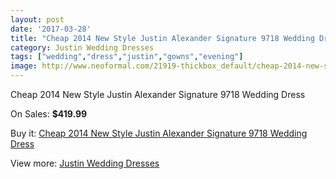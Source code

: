 ```yaml
---
layout: post
date: '2017-03-28'
title: "Cheap 2014 New Style Justin Alexander Signature 9718 Wedding Dress"
category: Justin Wedding Dresses
tags: ["wedding","dress","justin","gowns","evening"]
image: http://www.neoformal.com/21919-thickbox_default/cheap-2014-new-style-justin-alexander-signature-9718-wedding-dress.jpg
---
```

Cheap 2014 New Style Justin Alexander Signature 9718 Wedding Dress

On Sales: **$419.99**
<a href="https://www.neoformal.com/en/justin-wedding-dresses-2014/7176-cheap-2014-new-style-justin-alexander-signature-9718-wedding-dress.html"><amp-img layout="responsive" width="600" height="600" src="//www.neoformal.com/21919-thickbox_default/cheap-2014-new-style-justin-alexander-signature-9718-wedding-dress.jpg" alt="Cheap 2014 New Style Justin Alexander Signature 9718 Wedding Dress 0" /></a>
<a href="https://www.neoformal.com/en/justin-wedding-dresses-2014/7176-cheap-2014-new-style-justin-alexander-signature-9718-wedding-dress.html"><amp-img layout="responsive" width="600" height="600" src="//www.neoformal.com/21923-thickbox_default/cheap-2014-new-style-justin-alexander-signature-9718-wedding-dress.jpg" alt="Cheap 2014 New Style Justin Alexander Signature 9718 Wedding Dress 1" /></a>
<a href="https://www.neoformal.com/en/justin-wedding-dresses-2014/7176-cheap-2014-new-style-justin-alexander-signature-9718-wedding-dress.html"><amp-img layout="responsive" width="600" height="600" src="//www.neoformal.com/21922-thickbox_default/cheap-2014-new-style-justin-alexander-signature-9718-wedding-dress.jpg" alt="Cheap 2014 New Style Justin Alexander Signature 9718 Wedding Dress 2" /></a>
<a href="https://www.neoformal.com/en/justin-wedding-dresses-2014/7176-cheap-2014-new-style-justin-alexander-signature-9718-wedding-dress.html"><amp-img layout="responsive" width="600" height="600" src="//www.neoformal.com/21921-thickbox_default/cheap-2014-new-style-justin-alexander-signature-9718-wedding-dress.jpg" alt="Cheap 2014 New Style Justin Alexander Signature 9718 Wedding Dress 3" /></a>
<a href="https://www.neoformal.com/en/justin-wedding-dresses-2014/7176-cheap-2014-new-style-justin-alexander-signature-9718-wedding-dress.html"><amp-img layout="responsive" width="600" height="600" src="//www.neoformal.com/21920-thickbox_default/cheap-2014-new-style-justin-alexander-signature-9718-wedding-dress.jpg" alt="Cheap 2014 New Style Justin Alexander Signature 9718 Wedding Dress 4" /></a>

Buy it: [Cheap 2014 New Style Justin Alexander Signature 9718 Wedding Dress](https://www.neoformal.com/en/justin-wedding-dresses-2014/7176-cheap-2014-new-style-justin-alexander-signature-9718-wedding-dress.html "Cheap 2014 New Style Justin Alexander Signature 9718 Wedding Dress")

View more: [Justin Wedding Dresses](https://www.neoformal.com/en/112-justin-wedding-dresses-2014 "Justin Wedding Dresses")